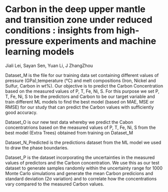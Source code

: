 # Carbon in the deep upper mantle and transition zone under reduced conditions : insights from high-pressure experiments and machine learning models
Jiali Lei, Sayan Sen, Yuan Li, J ZhangZhou

Dataset_M is the file for our training data set containing different values of pressure (GPa),temperature (°C) and melt compositions (Iron, Nickel and Sulfur, Carbon in wt%). Our objective is to predict the Carbon Concentration based on the measured values of P, T, Fe, Ni, S. For this purpose we set P, T, Fe, Ni, S to be the predictors and Carbon to be our target variable and train different ML models to find the best model (based on MAE, MSE or RMSE) for our study that can predict the Carbon values with sufficiently good accuracy.

Dataset_O is our new test data whereby we predict the Cabon concentratrions based on the measured values of P, T, Fe, Ni, S from the best model (Extra Trees) obtained from training on Dataset_M  

Dataset_N_Predicted is the predictions dataset from the ML model we used to draw the phase boundaries. 

Dataset_P is the dataset incorporating the uncertainties in the measured values of predictors and the Carbon concentration. We use this as our test dataset to generate samples randomly within the uncertainty range for 1000 Monte Carlo simulations and generate the mean Carbon predicions and standard deviation (2σ variation) and to correlate how the concentrations vary compared to the measured Carbon values.  
